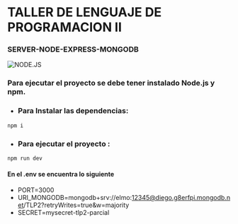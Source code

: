 # TALLER DE LENGUAJE DE PROGRAMACION II
### SERVER-NODE-EXPRESS-MONGODB
![NODE.JS](https://res.cloudinary.com/practicaldev/image/fetch/s--vrvqSDHx--/c_imagga_scale,f_auto,fl_progressive,h_420,q_auto,w_1000/https://dev-to-uploads.s3.amazonaws.com/i/s15ubgod56c7butyt7eu.jpg)

### Para ejecutar el proyecto se debe tener instalado Node.js y npm.

*  ### Para Instalar las dependencias:

```js
npm i
```

*  ### Para ejecutar el proyecto :

```js
npm run dev
```


#### En el .env se encuentra lo siguiente

- PORT=3000
- URI_MONGODB=mongodb+srv://elmo:12345@diego.g8erfpi.mongodb.net/TLP2?retryWrites=true&w=majority
- SECRET=mysecret-tlp2-parcial
